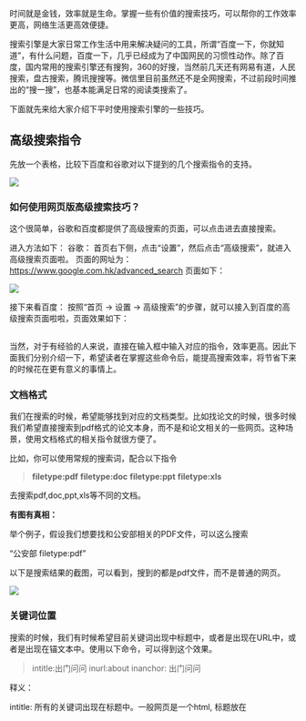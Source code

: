 时间就是金钱，效率就是生命。掌握一些有价值的搜索技巧，可以帮你的工作效率更高，网络生活更高效便捷。  

搜索引擎是大家日常工作生活中用来解决疑问的工具，所谓“百度一下，你就知道”，有什么问题，百度一下，几乎已经成为了中国网民的习惯性动作。除了百度，国内常用的搜索引擎还有搜狗，360的好搜，当然前几天还有网易有道，人民搜索，盘古搜索，腾讯搜搜等。微信里目前虽然还不是全网搜索，不过前段时间推出的“搜一搜”，也基本能满足日常的阅读类搜索了。

下面就先来给大家介绍下平时使用搜索引擎的一些技巧。

## 高级搜索指令

先放一个表格，比较下百度和谷歌对以下提到的几个搜索指令的支持。  

![](http://mmbiz.qpic.cn/mmbiz_png/qX2ED6UwyKGzZvp4XK8pnLiadYuuA03oIpRdokIC95zfx0lSKhfWwViaSUlZN6vwnGqLfp1a4qYrR1pJIcrpdRuA/640?wx_fmt=png&tp=webp&wxfrom=5&wx_lazy=1&wx_co=1)

### 如何使用网页版高级搜索技巧？

这个很简单，谷歌和百度都提供了高级搜索的页面，可以点击进去直接搜索。

进入方法如下：
谷歌：
首页右下侧，点击“设置”，然后点击“高级搜索”，就进入高级搜索页面啦。
页面的网址为：
https://www.google.com.hk/advanced_search
页面如下：

![](http://mmbiz.qpic.cn/mmbiz_png/qX2ED6UwyKGzZvp4XK8pnLiadYuuA03oId3qqjI2g1s5WYYa8ZmtoDsn0FdHhexxphcZkQ9cDSEr9dTTbrIbglA/640?wx_fmt=png&tp=webp&wxfrom=5&wx_lazy=1&wx_co=1)

接下来看百度：
按照“首页 -> 设置 -> 高级搜索”的步骤，就可以接入到百度的高级搜索页面啦啦，页面效果如下：

![](data:image/gif;base64,iVBORw0KGgoAAAANSUhEUgAAAAEAAAABCAYAAAAfFcSJAAAADUlEQVQImWNgYGBgAAAABQABh6FO1AAAAABJRU5ErkJggg==)

当然，对于有经验的人来说，直接在输入框中输入对应的指令，效率更高。因此下面我们分别介绍一下，希望读者在掌握这些命令后，能提高搜索效率，将节省下来的时候花在更有意义的事情上。

### 文档格式  

我们在搜索的时候，希望能够找到对应的文档类型。比如找论文的时候，很多时候我们希望直接搜索到pdf格式的论文本身，而不是和论文相关的一些网页。这种场景，使用文档格式的相关指令就很方便了。

比如，你可以使用常规的搜索词，配合以下指令

> **filetype:pdf**
> **filetype:doc**
> **filetype:ppt**
> **filetype:xls**

去搜索pdf,doc,ppt,xls等不同的文档。

**有图有真相：**

举个例子，假设我们想要找和公安部相关的PDF文件，可以这么搜索

“公安部 filetype:pdf”

以下是搜索结果的截图，可以看到，搜到的都是pdf文件，而不是普通的网页。

![](http://mmbiz.qpic.cn/mmbiz_png/qX2ED6UwyKGzZvp4XK8pnLiadYuuA03oIfPH3vkf6ia95JBdWOWuht7jBMibBMTM5eFSFUAyJdZbosg8TXllcAg2Q/640?wx_fmt=png&tp=webp&wxfrom=5&wx_lazy=1&wx_co=1)  

### 关键词位置

搜索的时候，我们有时候希望目前关键词出现中标题中，或者是出现在URL中，或者是出现在锚文本中。使用以下命令，可以得到这个效果。

> intitle:出门问问
> inurl:about
> inanchor: 出门问问

释义：

intitle: 所有的关键词出现在标题中。一般网页是一个html, 标题放在<title>这个标签中。标题一般是网页的核心信息。假如我们只想找标题中含有某个词的网页，就可以在查询词前加上"intitle:"这个指令。

inurl: URL 就是网页的链接。比如百度的链接为
http://www.baidu.com/

如果搜索 "inurl:baidu",将会找到在URL中包括“baidu”这个词的所有网页。网页正文和标题倒是不一定会出现"baidu"。

inanchor: 比如百度的首页，一般不会出现“搜索引擎”。但是我们找到“搜索引擎”的时候，百度一般都出现在结果中。这个就是因为有大量指向百度首页的anchor 包含“搜索引擎”这些词汇。anchor 就是锚文本的意思。比如“[C++基础库](http://mp.weixin.qq.com/s?__biz=MzI3NzE1NDcyNQ==&mid=2247483802&idx=1&sn=3b8f0f1716eb3f72f766b02931a03fc4&chksm=eb6bdf50dc1c5646fc9d0cdecaca8d03fcb1a9e0e04ed2051beb259e3db6bd2e88da8ef1ec9f&scene=21#wechat_redirect)”，这里的“C++基础库”就是锚文本，用于描述目标网页的内容。一般会取目标网页的标题，或者是一些描述能力强的摘要信息。锚文本指向的链接，就是link了。微信近期放开了公众号内的链接，我这里举的例子，指向的就是我之前写的《不要再重复造轮子了，造牢固的地基吧》那篇文章的地址。

**有图有真相：**

搜索：“intitle:出门问问”，会搜索出来网页标题里，包含出门问问的所有网页。结果如下图：

![](http://mmbiz.qpic.cn/mmbiz_png/qX2ED6UwyKGzZvp4XK8pnLiadYuuA03oIBA92j0W8VjficJCllLVHdgCsPJ7vO9S3QtXyvBMkFYyXHOF92CjXawQ/640?wx_fmt=png&tp=webp&wxfrom=5&wx_lazy=1&wx_co=1)

### 站内搜索

有时候我们希望搜某个特定网站的内容。比如你自己开了一个博客，你希望搜索一下百度上索引了你博客的多少文章，你就可以使用站内搜索这个功能啦。

当然，前几年很多人通过这个技能，找一些网盘资源等，也算是活学活用。

你浏览某个论坛，但是非会员无法使用搜索功能，或者是搜索一次就被禁用一分钟，很不爽怎么办？这时候也是这个技能发挥作用的时候。当然网页搜索的爬虫并非万能的，有时候目标网站，百度或者谷歌爬虫收录也不是很全就是了。

**有图有真相：**

示例：搜索出门问问投资的相关文章，仅搜索bbs.ticwear.com 这个网站。

query :  “投资 site:bbs.ticwear.com”

搜索结果如下图，可以看到搜索到的网页，都是bbs.ticwear.com这个论坛上的。

![](http://mmbiz.qpic.cn/mmbiz_png/qX2ED6UwyKGzZvp4XK8pnLiadYuuA03oIyQ19KPyNjeCg0hickFkFDNI84z5YxMSDstiaKgkLIDs5wZdRVjWAIzLw/640?wx_fmt=png&tp=webp&wxfrom=5&wx_lazy=1&wx_co=1)


再举个例子，最近人工智能这么火，我想看看36kr这个网站上有关人工智能的相关文章，涨涨知识。

该怎么办？ 看下图吧。

![](http://mmbiz.qpic.cn/mmbiz_png/qX2ED6UwyKGzZvp4XK8pnLiadYuuA03oIiceWRhDXbGcMUjqKv2ZUIt9R59UDMoBby6hHtt0OpDhk2WHhS40w38Q/640?wx_fmt=png&tp=webp&wxfrom=5&wx_lazy=1&wx_co=1)

### 关键词信息

一般我们搜索的时候，想到几次词，都是几个词放在一起搜索。比如我们想找一些和公安部培训相关的网页，我们一般搜索  公安部培训  这几个字。搜索结果如下图所示：

![](http://mmbiz.qpic.cn/mmbiz_png/qX2ED6UwyKGzZvp4XK8pnLiadYuuA03oIhtKPfWWFRs8AAKjNpbiacKWKKIQfguFZ2VeRApL9hdgEsHjdQAqDPHQ/640?wx_fmt=png&tp=webp&wxfrom=5&wx_lazy=1&wx_co=1)

可以看到，搜索结果中，公安部 和 培训 两个词不一定都挨在一起。如果我们想找到“公安部”和“培训”两个词挨在一起，怎么办呢？

这个时候，可以使用引号，将两个词放在引号中，query :  “公安部培训”  

搜索结果如下图，可以看到，搜索到的网页，公安部和培训两个字都是挨在一起的。

![](http://mmbiz.qpic.cn/mmbiz_png/qX2ED6UwyKGzZvp4XK8pnLiadYuuA03oIlSv8vyibZUoslEW1r8tfdAVISbpC5ibQywaYod9WAP6PG0XQ15Zozgag/640?wx_fmt=png&tp=webp&wxfrom=5&wx_lazy=1&wx_co=1)

有时候，我们搜索一些词，只是希望几个词命中了其中一个就可以，应该怎么办呢？这时候可以使用 OR 这个指令，注释需要全部大写。另外，百度的查询方式不太一样，需要使用括号括起来。  

**有图有真相：**

> query : 
> 谷歌：树木 OR 种子 OR 草 
> 百度：(树木种子草)

搜索结果如下图，可以看到有一些结果包含树木，有一些结果包含草，有一些结果包含两个到三个关键词

![](http://mmbiz.qpic.cn/mmbiz_png/qX2ED6UwyKGzZvp4XK8pnLiadYuuA03oIH7BsVbsxKNDdbuUEYlPgwibtuL3ZNyzQkmtTwGR0HLib9pPTcA79gwjw/640?wx_fmt=png&tp=webp&wxfrom=5&wx_lazy=1&wx_co=1)


如果我们搜索某个词的时候，经常出现相关的另一个词，但是这不是我们想要的，这个时候在不需要的字词前添加一个减号，就可以过滤掉不包含该词的结果啦。

**有图有真相**：

query： 搜索引擎，结果中会出现不少和谷歌有关的网页。
query：  搜索引擎 -谷歌，搜索结果中，有关谷歌的网页会被过滤掉。

如下图，搜索“搜索引擎”，第三条和第五条包含谷歌这个关键词

![](http://mmbiz.qpic.cn/mmbiz_png/qX2ED6UwyKGzZvp4XK8pnLiadYuuA03oI5UOv4vOYKY9UdbE1OQnDGBw8EtkbXJ79XTQK2nLwtKkuTskGAfDoPg/640?wx_fmt=png&tp=webp&wxfrom=5&wx_lazy=1&wx_co=1)

接着，我们搜索“搜索引擎 -谷歌”，搜索结果中都不包括“谷歌”这个关键词。结果如下图：

![](http://mmbiz.qpic.cn/mmbiz_png/qX2ED6UwyKGzZvp4XK8pnLiadYuuA03oI31esHdgrweLrqvlYenewwYaoxG54IQZvnZu06I5NMrFvEOwZlJAkRg/640?wx_fmt=png&tp=webp&wxfrom=5&wx_lazy=1&wx_co=1)

### cache指令 

有时候一个网页暂时挂了，成为死链了，你又想看，怎么办？可以使用cache指令，查看搜索引擎的缓存。（百度的话，搜索结果中，有“百度快照”这个链接，点击即可访问）

**有图有真相：**

搜索"cache:www.sohu.com"，谷歌会直接重定向到缓存页面，并显示是什么时候的快照。截图如下：

![](http://mmbiz.qpic.cn/mmbiz_png/qX2ED6UwyKGzZvp4XK8pnLiadYuuA03oIomW1OYwZl9ib3qWicDSHPbSl2ADNMbpmXFzfKrh1YtPdYkLMh8wbNueg/640?wx_fmt=png&tp=webp&wxfrom=5&wx_lazy=1&wx_co=1)

### info指令  

Google还提供了 info指令，其会显示和快照，相似网页，指向某个网页的网页，包含全部关键词的网页等几个链接。

比如我们搜索"info:youku.com"，出来的结果中，会包含四个链接信息。点击的话，分别相当于

> cache:youku.com 
> related:youku.com 
> site:youku.com   
> "youku.com"

这四个搜索。

![](http://mmbiz.qpic.cn/mmbiz_png/qX2ED6UwyKGzZvp4XK8pnLiadYuuA03oIsUvsQneee8vG732sjib358XNAqtQ57BPL1VAegHyTRNgHlblhZAFgmA/640?wx_fmt=png&tp=webp&wxfrom=5&wx_lazy=1&wx_co=1)

其中几个上面都有所介绍。相似网页我这里介绍下。我们发现某个网站比较好玩，想要找相似的网站，就可以使用这个功能了。比如找和花瓣之类的看图网站类似的网站。

下面我们使用“related:youku.com”，搜索下和优酷相似的网站有哪些？如下图所示，我们可以很方便地找到土豆，爱奇艺，百度视频，凤凰视频，腾讯视频，搜狐视频等相似网站。

![](http://mmbiz.qpic.cn/mmbiz_png/qX2ED6UwyKGzZvp4XK8pnLiadYuuA03oIaSj4cxvwWwr6ibI6XJUY6VzOoGXO7vIrB1ngVa8bAL7Gk05yIkL0rNg/640?wx_fmt=png&tp=webp&wxfrom=5&wx_lazy=1&wx_co=1)

### 限制网页的最后更新时间

这个没有对应的指令，只能在网页界面中选择。比如要找一天内的有关刘德华的新网页，可以如下图选择“一天内”，然后点击搜索。

![](http://mmbiz.qpic.cn/mmbiz_png/qX2ED6UwyKGzZvp4XK8pnLiadYuuA03oILBh4ZLLfD9f7mvkFRwLqmY8GZiau9KmDXXMSxwFQtUNIsEWODIWAS6A/640?wx_fmt=png&tp=webp&wxfrom=5&wx_lazy=1&wx_co=1)  

搜索出来的网页，我们可以从摘要信息中看到，都是一天内的。

![](http://mmbiz.qpic.cn/mmbiz_png/qX2ED6UwyKGzZvp4XK8pnLiadYuuA03oIoRctedAaZibjIbHCuJgbmybLxbDyptLgfwv6JGQGW3WgGPYnQsfuQfQ/640?wx_fmt=png&tp=webp&wxfrom=5&wx_lazy=1&wx_co=1)  

### 一页显示更多的搜索结果数

有时候我们在搜索某个资料，需要经常翻页，不够高效，怎么办呢？这个时候可以在搜索设置中，将每页搜索结果数调整到20条设置50条等。

![](http://mmbiz.qpic.cn/mmbiz_png/qX2ED6UwyKGzZvp4XK8pnLiadYuuA03oI6aV9lnNJBfINrjtecGqkgvfDFO9RCr3GAz6ukNk6ibzs9RDAH39xqqg/640?wx_fmt=png&tp=webp&wxfrom=5&wx_lazy=1&wx_co=1)

举一些需要翻页的场景：搜索你感兴趣的论文，搜索你感兴趣的人物资料。

程序员写爬虫，抓取百度等搜索结果页，也可以考虑调整这个对应的URL参数，一次性抓取更多的搜索结果。

## 搜索经验
---
介绍了这么多搜索指令，有时候没有谷歌也是白搭。最后再附上一些搜索经验，作为补充。

-   技术搜索最好能访问谷歌。
-   学会挑选搜索关键词，尝试变换关键词。比如少一个词，多一个词，换个说法，换个同义词，换个别名，换个英文名等。
-   技术问题可以使用"site:"指令，搜索下stackoverflow.com这个网站上的问答。
-   不知道怎么使用谷歌，搜索下“VPN”相关网页。
-   学好英文。一些问题，能用英文搜就不要用中文。
-   英文不好也没问题，使用下谷歌翻译，翻译为英文单词，再使用英文搜索。  
-   谷歌无法使用，那就试试必应吧。
-   尝试使用谷歌或百度的高级搜索框的各个输入框，熟能生巧。
-   英文网页看不懂，可以试试谷歌翻译插件。
-   程序员编译错误不知道怎么解决，把编译错误在谷歌搜索下。如果编译错误是中文的，那么先调为中文的，不知道怎么调的，先搜索下。
-   专业领域，了解下有没有更专业的垂直搜索。比如搜视频种子，最好使用种子搜索。当然搜索种子搜索网站，可以使用通用搜索。
-   花半小时搜索免费资源，有时候不如花钱买个会员。时间就是金钱，省时间就是省钱，省生命。

大家有什么其他的搜索技巧需要了解，或者分享的，欢迎留言交流。

（本文为公众号旧文重发）
<!--stackedit_data:
eyJoaXN0b3J5IjpbMTM2NzUyODM2MV19
-->